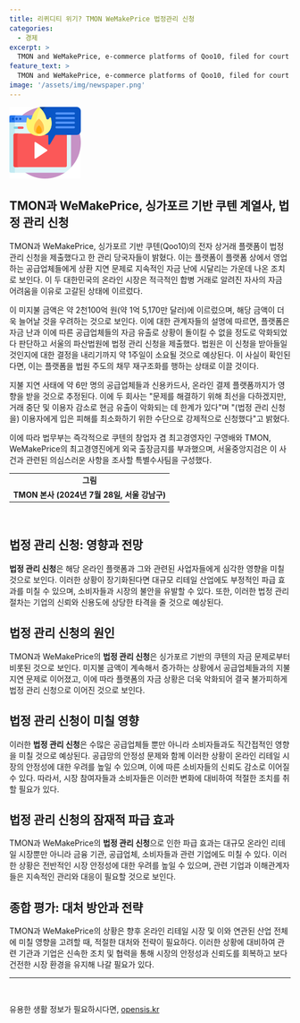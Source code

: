 ```yaml
---
title: 리퀴디티 위기? TMON WeMakePrice 법정관리 신청
categories:
  - 경제
excerpt: >
  TMON and WeMakePrice, e-commerce platforms of Qoo10, filed for court receivership due to liquidity crisis and unpaid bills reaching 210 billion won. If granted, court receivership will place the platforms under court-led debt restructuring, affecting up to 60,000 vendors and payment platforms. The justice ministry imposed an overseas travel ban on Qoo10 founder and the heads of TMON and WeMakePrice, while prosecutors set up a team to investigate suspected irregularities. This development reflects the deepening financial trouble and the impact on various stakeholders.
feature_text: >
  TMON and WeMakePrice, e-commerce platforms of Qoo10, filed for court receivership due to liquidity crisis and unpaid bills reaching 210 billion won. If granted, court receivership will place the platforms under court-led debt restructuring, affecting up to 60,000 vendors and payment platforms. The justice ministry imposed an overseas travel ban on Qoo10 founder and the heads of TMON and WeMakePrice, while prosecutors set up a team to investigate suspected irregularities. This development reflects the deepening financial trouble and the impact on various stakeholders.
image: '/assets/img/newspaper.png'
---
```


<p><img src="/assets/img/news.png" alt="rentncar 속보" /></p>

<h2 data-ke-size="size26">TMON과 WeMakePrice, 싱가포르 기반 쿠텐 계열사, 법정 관리 신청</h2>

<p data-ke-size="size16">TMON과 WeMakePrice, 싱가포르 기반 쿠텐(Qoo10)의 전자 상거래 플랫폼이 법정 관리 신청을 제출했다고 한 관리 당국자들이 밝혔다. 이는 플랫폼이 플랫폼 상에서 영업하는 공급업체들에게 상환 지연 문제로 지속적인 자금 난에 시달리는 가운데 나온 조치로 보인다. 이 두 대한민국의 온라인 시장은 적극적인 합병 거래로 알려진 자사의 자금 어려움을 이유로 고갈된 상태에 이르렀다.</p>

<p data-ke-size="size16">이 미지불 금액은 약 2천100억 원(약 1억 5,170만 달러)에 이르렀으며, 해당 금액이 더욱 늘어날 것을 우려하는 것으로 보인다. 이에 대한 관계자들의 설명에 따르면, 플랫폼은 자금 난과 이에 따른 공급업체들의 자금 유출로 상황이 돌이킬 수 없을 정도로 악화되었다 판단하고 서울의 파산법원에 법정 관리 신청을 제출했다. 법원은 이 신청을 받아들일 것인지에 대한 결정을 내리기까지 약 1주일이 소요될 것으로 예상된다. 이 사실이 확인된다면, 이는 플랫폼을 법원 주도의 채무 재구조화를 행하는 상태로 이끌 것이다.</p>

<p data-ke-size="size16">지불 지연 사태에 약 6만 명의 공급업체들과 신용카드사, 온라인 결제 플랫폼까지가 영향을 받을 것으로 추정된다. 이에 두 회사는 "문제를 해결하기 위해 최선을 다하겠지만, 거래 중단 및 이용자 감소로 현금 유출이 악화되는 데 한계가 있다"며 "(법정 관리 신청을) 이용자에게 입은 피해를 최소화하기 위한 수단으로 강제적으로 신청했다"고 밝혔다.</p>

<p data-ke-size="size16">이에 따라 법무부는 즉각적으로 쿠텐의 창업자 겸 최고경영자인 구영배와 TMON, WeMakePrice의 최고경영진에게 외국 출장금지를 부과했으며, 서울중앙지검은 이 사건과 관련된 의심스러운 사항을 조사할 특별수사팀을 구성했다.</p>

<table>
  <tr>
    <td style="text-align: center; height: 17px;"><b>그림</b></td>
  </tr>
  <tr>
    <td style="text-align: center; height: 17px;"><b>TMON 본사 (2024년 7월 28일, 서울 강남구)</b></td>
  </tr>
</table>

<p data-ke-size="size16">&nbsp;</p>

<h2 data-ke-size="size26">법정 관리 신청: 영향과 전망</h2>

<p data-ke-size="size16"><b>법정 관리 신청</b>은 해당 온라인 플랫폼과 그와 관련된 사업자들에게 심각한 영향을 미칠 것으로 보인다. 이러한 상황이 장기화된다면 대규모 리테일 산업에도 부정적인 파급 효과를 미칠 수 있으며, 소비자들과 시장의 불안을 유발할 수 있다. 또한, 이러한 법정 관리 절차는 기업의 신뢰와 신용도에 상당한 타격을 줄 것으로 예상된다.</p>

<h2 data-ke-size="size26">법정 관리 신청의 원인</h2>

<p data-ke-size="size16">TMON과 WeMakePrice의 <b>법정 관리 신청</b>은 싱가포르 기반의 쿠텐의 자금 문제로부터 비롯된 것으로 보인다. 미지불 금액이 계속해서 증가하는 상황에서 공급업체들과의 지불 지연 문제로 이어졌고, 이에 따라 플랫폼의 자금 상황은 더욱 악화되어 결국 불가피하게 법정 관리 신청으로 이어진 것으로 보인다.</p>

<h2 data-ke-size="size26">법정 관리 신청이 미칠 영향</h2>

<p data-ke-size="size16">이러한 <b>법정 관리 신청</b>은 수많은 공급업체들 뿐만 아니라 소비자들과도 직간접적인 영향을 미칠 것으로 예상된다. 공급망의 안정성 문제와 함께 이러한 상황이 온라인 리테일 시장의 안정성에 대한 우려를 높일 수 있으며, 이에 따른 소비자들의 신뢰도 감소로 이어질 수 있다. 따라서, 시장 참여자들과 소비자들은 이러한 변화에 대비하여 적절한 조치를 취할 필요가 있다.</p>

<h2 data-ke-size="size26">법정 관리 신청의 잠재적 파급 효과</h2>

<p data-ke-size="size16">TMON과 WeMakePrice의 <b>법정 관리 신청</b>으로 인한 파급 효과는 대규모 온라인 리테일 시장뿐만 아니라 금융 기관, 공급업체, 소비자들과 관련 기업에도 미칠 수 있다. 이러한 상황은 전반적인 시장 안정성에 대한 우려를 높일 수 있으며, 관련 기업과 이해관계자들은 지속적인 관리와 대응이 필요할 것으로 보인다.</p>

<h2 data-ke-size="size26">종합 평가: 대처 방안과 전략</h2>

<p data-ke-size="size16">TMON과 WeMakePrice의 상황은 향후 온라인 리테일 시장 및 이와 연관된 산업 전체에 미칠 영향을 고려할 때, 적절한 대처와 전략이 필요하다. 이러한 상황에 대비하여 관련 기관과 기업은 신속한 조치 및 협력을 통해 시장의 안정성과 신뢰도를 회복하고 보다 건전한 시장 환경을 유지해 나갈 필요가 있다.</p>

<hr>

<p data-ke-size="size16">&nbsp;</p>
유용한 생활 정보가 필요하시다면, <a href="https://opensis.kr" rel="dofollow">opensis.kr</a>


